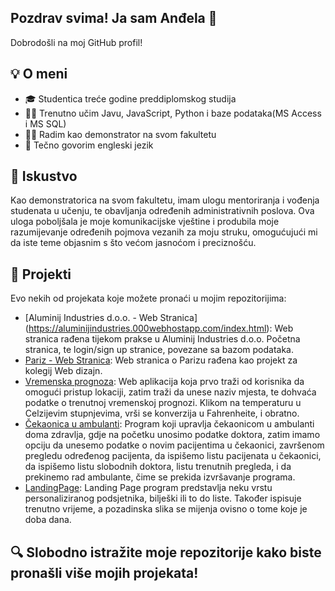 ## Pozdrav svima! Ja sam Anđela 👋
Dobrodošli na moj GitHub profil!

## 💡 O meni
- 🎓 Studentica treće godine preddiplomskog studija
- 👩‍💻 Trenutno učim Javu, JavaScript, Python i baze podataka(MS Access i MS SQL)
- 👩‍🏫 Radim kao demonstrator na svom fakultetu
- 💬 Tečno govorim engleski jezik

## 💼 Iskustvo
Kao demonstratorica na svom fakultetu, imam ulogu mentoriranja i vođenja studenata u učenju, te obavljanja određenih administrativnih poslova. Ova uloga poboljšala je moje komunikacijske vještine i produbila moje razumijevanje određenih pojmova vezanih za moju struku, omogućujući mi da iste teme objasnim s što većom jasnoćom i preciznošću.

## 🚀 Projekti
Evo nekih od projekata koje možete pronaći u mojim repozitorijima:

- [Aluminij Industries d.o.o. - Web Stranica] (https://aluminijindustries.000webhostapp.com/index.html): Web stranica rađena tijekom prakse u Aluminij Industries d.o.o. Početna stranica, te login/sign up stranice, povezane sa bazom podataka.
- [Pariz - Web Stranica](https://github.com/andjela9779/Pariz_web_stranica): Web stranica o Parizu rađena kao projekt za kolegij Web dizajn.
- [Vremenska prognoza](https://github.com/andjela9779/VremenskaPrognoza): Web aplikacija koja prvo traži od korisnika da omogući pristup lokaciji, zatim traži da unese naziv mjesta, te dohvaća podatke o trenutnoj vremenskoj prognozi. Klikom na temperaturu u Celzijevim stupnjevima, vrši se konverzija u Fahrenheite, i obratno.
- [Čekaonica u ambulanti](https://github.com/andjela9779/Ambulanta_Cekaonica): Program koji upravlja čekaonicom u ambulanti doma zdravlja, gdje na početku unosimo podatke doktora, zatim imamo opciju da unesemo podatke o novim pacijentima u čekaonici, završenom pregledu određenog pacijenta, da ispišemo listu pacijenata u čekaonici, da ispišemo listu slobodnih doktora, listu trenutnih pregleda, i da prekinemo rad ambulante, čime se prekida izvršavanje programa.
- [LandingPage](https://github.com/andjela9779/LandingPage): Landing Page program predstavlja neku vrstu personaliziranog podsjetnika, bilješki ili to do liste. Također ispisuje trenutno vrijeme, a pozadinska slika se mijenja ovisno o tome koje je doba dana.

## 🔍 Slobodno istražite moje repozitorije kako biste pronašli više mojih projekata!
